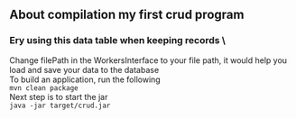 ## About compilation my first crud program ##
### Еry using this data table when keeping records \
Change filePath in the WorkersInterface to your file path, it would help you load and save your data to the database \
To build an application, run the following \
`mvn clean package` \
Next step is to start the jar \
`java -jar target/crud.jar`
